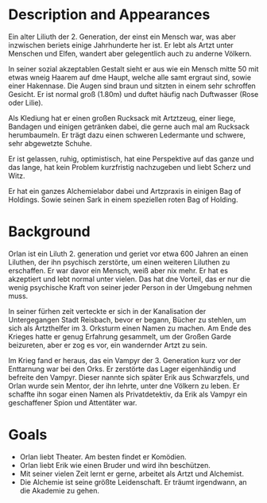 # Description and Appearances

Ein alter Liliuth der 2. Generation, der einst ein Mensch war, was aber inzwischen beriets einige Jahrhunderte her ist. Er lebt als Artzt unter Menschen und Elfen, wandert aber gelegentlich auch zu anderne Völkern.

In seiner sozial akzeptablen Gestalt sieht er aus wie ein Mensch mitte 50 mit etwas wneig Haarem auf dme Haupt, welche alle samt ergraut sind, sowie einer Hakennase. Die Augen sind braun und sitzten in einem sehr schroffen Gesicht. Er ist normal groß (1.80m) und duftet häufig nach Duftwasser (Rose oder Lilie).

Als Klediung hat er einen großen Rucksack mit Artztzeug, einer liege, Bandagen und einigen getränken dabei, die gerne auch mal am Rucksack herumbaumeln. Er trägt dazu einen schweren Ledermante und schwere, sehr abgewetzte Schuhe.

Er ist gelassen, ruhig, optimistisch, hat eine Perspektive auf das ganze und das lange, hat kein Problem kurzfristig nachzugeben und liebt Scherz und Witz.

Er hat ein ganzes Alchemielabor dabei und Artzpraxis in einigen Bag of Holdings. Sowie seinen Sark in einem speziellen roten Bag of Holding.

# Background

Orlan ist ein Liluth 2. generation und geriet vor etwa 600 Jahren an einen Liluthen, der ihn psychisch zerstörte, um einen weiteren Liluthen zu erschaffen. Er war davor ein Mensch, weiß aber nix mehr. Er hat es akzeptiert und lebt normal unter vielen. Das hat dne Vorteil, das er nur die wenig psychische Kraft von seiner jeder Person in der Umgebung nehmen muss. 

In seiner fürhen zeit verteckte er sich in der Kanalisation der Untergegangen Stadt Reisbach, bevor er begann, Bücher zu stehlen, um sich als Artzthelfer im 3. Orksturm einen Namen zu machen. Am Ende des Krieges hatte er genug Erfahrung gesammelt, um der Großen Garde beizureten, aber er zog es vor, ein wandernder Artzt zu sein.

Im Krieg fand er heraus, das ein Vampyr der 3. Generation kurz vor der Enttarnung war bei den Orks. Er zerstörte das Lager eigenhändig und befreite den Vampyr. Dieser nannte sich später Erik aus Schwarzfels, und Orlan wurde sein Mentor, der ihn lehrte, unter dne Völkern zu leben. Er schaffte ihn sogar einen Namen als Privatdetektiv, da Erik als Vampyr ein geschaffener Spion und Attentäter war.



# Goals
- Orlan liebt Theater. Am besten findet er Komödien.
- Orlan liebt Erik wie einen Bruder und wird ihn beschützen.
- Mit seiner vielen Zeit lernt er gerne, arbeitet als Artzt und Alchemist.
- Die Alchemie ist seine größte Leidenschaft. Er träumt irgendwann, an die Akademie zu gehen.